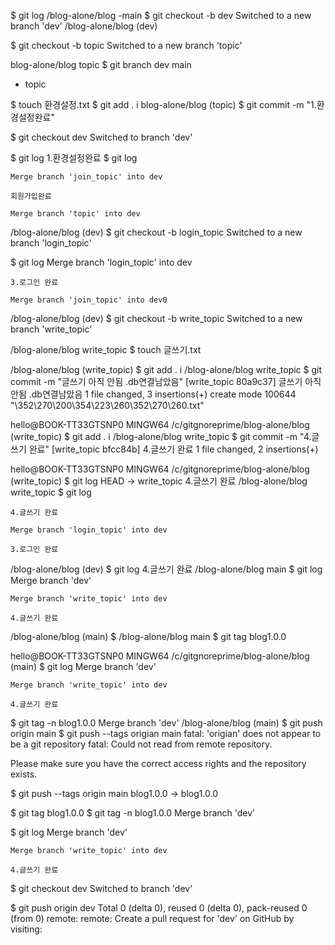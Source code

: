$ git log
/blog-alone/blog -main
$ git checkout -b dev
Switched to a new branch 'dev'
/blog-alone/blog (dev)

$ git checkout -b topic
Switched to a new branch 'topic'

blog-alone/blog topic
$ git branch
dev
main

- topic

$ touch 환경설정.txt
$ git add .
i
blog-alone/blog (topic)
$ git commit -m "1.환경설정완료"

$ git checkout dev
Switched to branch 'dev'

$ git log 1.환경설정완료
$ git log

    Merge branch 'join_topic' into dev

    회원가입완료

    Merge branch 'topic' into dev

/blog-alone/blog (dev)
$ git checkout -b login_topic
Switched to a new branch 'login_topic'

$ git log
Merge branch 'login_topic' into dev

    3.로그인 완료

    Merge branch 'join_topic' into dev0

/blog-alone/blog (dev)
$ git checkout -b write_topic
Switched to a new branch 'write_topic'

/blog-alone/blog write_topic
$ touch 글쓰기.txt

/blog-alone/blog (write_topic)
$ git add .
i
/blog-alone/blog write_topic
$ git commit -m "글쓰기 아직 안됨 .db연결남았음"
[write_topic 80a9c37] 글쓰기 아직 안됨 .db연결남았음
1 file changed, 3 insertions(+)
create mode 100644 "\352\270\200\354\223\260\352\270\260.txt"

hello@BOOK-TT33GTSNP0 MINGW64 /c/gitgnoreprime/blog-alone/blog (write_topic)
$ git add .
i
/blog-alone/blog write_topic
$ git commit -m "4.글쓰기 완료"
[write_topic bfcc84b] 4.글쓰기 완료
1 file changed, 2 insertions(+)

hello@BOOK-TT33GTSNP0 MINGW64 /c/gitgnoreprime/blog-alone/blog (write_topic)
$ git log
HEAD -> write_topic 4.글쓰기 완료
/blog-alone/blog write_topic
$ git log

    4.글쓰기 완료

    Merge branch 'login_topic' into dev

    3.로그인 완료

/blog-alone/blog (dev)
$ git log 4.글쓰기 완료
/blog-alone/blog main
$ git log
Merge branch 'dev'

    Merge branch 'write_topic' into dev

    4.글쓰기 완료

/blog-alone/blog (main)
$
/blog-alone/blog main
$ git tag blog1.0.0

hello@BOOK-TT33GTSNP0 MINGW64 /c/gitgnoreprime/blog-alone/blog (main)
$ git log
Merge branch 'dev'

    Merge branch 'write_topic' into dev

    4.글쓰기 완료

$ git tag -n
blog1.0.0 Merge branch 'dev'
/blog-alone/blog (main)
$ git push origin main
$ git push --tags origian main
fatal: 'origian' does not appear to be a git repository
fatal: Could not read from remote repository.

Please make sure you have the correct access rights
and the repository exists.

$ git push --tags origin main
blog1.0.0 -> blog1.0.0

$ git tag
blog1.0.0
$ git tag -n
blog1.0.0 Merge branch 'dev'

$ git log
Merge branch 'dev'

    Merge branch 'write_topic' into dev

    4.글쓰기 완료

$ git checkout dev
Switched to branch 'dev'

$ git push origin dev
Total 0 (delta 0), reused 0 (delta 0), pack-reused 0 (from 0)
remote:
remote: Create a pull request for 'dev' on GitHub by visiting:
